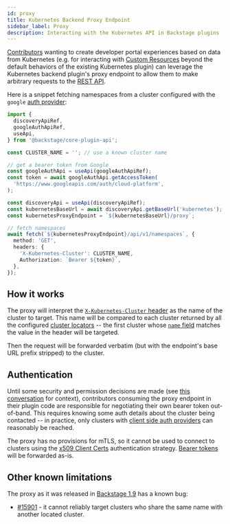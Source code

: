 ```yaml
---
id: proxy
title: Kubernetes Backend Proxy Endpoint
sidebar_label: Proxy
description: Interacting with the Kubernetes API in Backstage plugins
---
```


[Contributors](https://backstage.io/docs/overview/glossary#backstage-user-profiles) wanting to
create developer portal experiences based on data from Kubernetes (e.g. for
interacting with [Custom
Resources](https://kubernetes.io/docs/concepts/extend-kubernetes/api-extension/custom-resources/)
beyond the default behaviors of the existing Kubernetes plugin) can leverage the
Kubernetes backend plugin's proxy endpoint to allow them to make arbitrary
requests to the [REST
API](https://kubernetes.io/docs/reference/using-api/api-concepts/).

Here is a snippet fetching namespaces from a cluster configured with the
`google` [auth provider](https://backstage.io/docs/features/kubernetes/configuration#clustersauthprovider):

```typescript
import {
  discoveryApiRef,
  googleAuthApiRef,
  useApi,
} from '@backstage/core-plugin-api';

const CLUSTER_NAME = ''; // use a known cluster name

// get a bearer token from Google
const googleAuthApi = useApi(googleAuthApiRef);
const token = await googleAuthApi.getAccessToken(
  'https://www.googleapis.com/auth/cloud-platform',
);

const discoveryApi = useApi(discoveryApiRef);
const kubernetesBaseUrl = await discoveryApi.getBaseUrl('kubernetes');
const kubernetesProxyEndpoint = `${kubernetesBaseUrl}/proxy`;

// fetch namespaces
await fetch(`${kubernetesProxyEndpoint}/api/v1/namespaces`, {
  method: 'GET',
  headers: {
    'X-Kubernetes-Cluster': CLUSTER_NAME,
    Authorization: `Bearer ${token}`,
  },
});
```

## How it works

The proxy will interpret the
[`X-Kubernetes-Cluster`
header](https://backstage.io/docs/reference/plugin-kubernetes-backend.header_kubernetes_cluster)
as the name of the cluster to target. This name will be compared to each cluster
returned by all the configured [cluster
locators](https://backstage.io/docs/features/kubernetes/configuration#clusterlocatormethods)
-- the first cluster whose [`name` field](https://backstage.io/docs/features/kubernetes/configuration#clustersname) matches
the value in the header will be targeted.

Then the request will be forwarded verbatim (but with the endpoint's base URL
prefix stripped) to the cluster.

## Authentication

Until some security and permission decisions are made (see [this
conversation](https://github.com/backstage/backstage/pull/13026/files#r1029376939)
for context), contributors consuming the proxy endpoint in their plugin code are
responsible for negotiating their own bearer token out-of-band. This requires
knowing some auth details about the cluster being contacted -- in practice, only
clusters with [client side auth
providers](https://backstage.io/docs/features/kubernetes/authentication#client-side-providers) can reasonably be reached.

The proxy has no provisions for mTLS, so it cannot be used to connect to
clusters using the [x509 Client
Certs](https://kubernetes.io/docs/reference/access-authn-authz/authentication/#x509-client-certs)
authentication strategy. [Bearer
tokens](https://kubernetes.io/docs/reference/access-authn-authz/authentication/#putting-a-bearer-token-in-a-request)
will be forwarded as-is.

## Other known limitations

The proxy as it was released in [Backstage
1.9](https://github.com/backstage/backstage/blob/master/docs/releases/v1.9.0-changelog.md#patch-changes-15)
has a known bug:

- [#15901](https://github.com/backstage/backstage/issues/15901) - it cannot
  reliably target clusters who share the same name with another located cluster.

